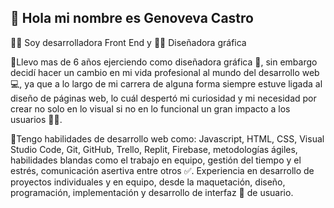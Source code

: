 ## 👋 Hola mi nombre es Genoveva Castro

 👩‍💻 Soy desarrolladora Front End y 👩‍🎨 Diseñadora gráfica 

🔸Llevo mas de 6 años ejerciendo como diseñadora gráfica 🎨, sin embargo decidí hacer un cambio en mi vida profesional al mundo del desarrollo web 💻,
  ya que a lo largo de mi carrera de alguna forma siempre estuve ligada al diseño de páginas web, lo cuál despertó mi curiosidad y mi necesidad 
  por crear no solo en lo visual si no en lo funcional un gran impacto a los usuarios 👩‍💻. 

🔸Tengo habilidades de desarrollo web como: Javascript, HTML, CSS, Visual Studio Code, Git, GitHub, Trello, Replit, Firebase, metodologías ágiles,
  habilidades blandas como el trabajo en equipo, gestión del tiempo y el estrés, comunicación asertiva entre otros ✅.
  Experiencia en desarrollo de proyectos individuales y en equipo, desde la maquetación, diseño, programación, implementación
  y desarrollo de interfaz 🔀 de usuario.
